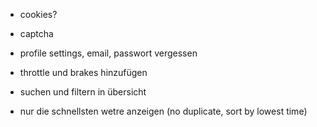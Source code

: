 - cookies?
- captcha

- profile settings, email, passwort vergessen

- throttle und brakes hinzufügen

- suchen und filtern in übersicht
- nur die schnellsten wetre anzeigen (no duplicate, sort by lowest time)